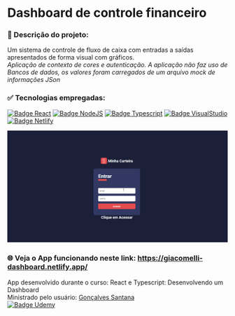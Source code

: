 <!--
 --------------------------------
| Meus parabéns! você encontrou  |
| o easter egg do Garfield.      |
| Qualquer bug neste código      |
| passa a ser automaticamente    |
| problema seu agora!            |
 --------------------------------

            _.++. .+.                                 
          .'///|\Y/|\;                               
         : :   _ | _ |                                
        /  `-.' `:' `:                                 
       /|i, :     ;   ;.                             
      ,     |     |   |`\                            
      ||Ii  :     |   |  ;                          
      ;      \--gg;-gg; i:                           
      ||Ii    `._,gg.'   |                               
      '       .' `**'`. i;                               
       `.\`   `. .'`..' /                            
        |`-._      __.-'                              
        :           `.                                
       /i,\  ,        \                               
      /    ; :         \                              
     :Ii  _:  \         ;                            
     ;   (     ;        :                              
     :i'( _,  /         ;                           
      ;. `"--'         /                             
      :i\Ii'         .'                               
      |  ;  :__.--:*"                                     
      |Ii|  :  ;  :                                   
      ;  |  |  |  |                                  
     /Y  |  |  |  |                             
 .=-'Y  /|  ;  |  |                                  
:E    .' ;  L__:-***-.-***-.                             
 `=--' .'       _   , ;   , ;                         
      '----.__.__J--'"`*--'"


-->

# Dashboard de controle financeiro

### :speech_balloon: Descrição do projeto:

Um sistema de controle de fluxo de caixa com entradas a saídas apresentados de forma visual com gráficos.   
*Aplicação de contexto de cores e autenticação. A aplicação não faz uso de Bancos de dados, os valores foram carregados de um arquivo mock de informações JSon*
   
   
### :white_check_mark: Tecnologias empregadas:   
[![Badge React](https://img.shields.io/badge/React-20232A?style=for-the-badge&logo=react&logoColor=61DAFB)](#)
[![Badge NodeJS](	https://img.shields.io/badge/Node.js-339933?style=for-the-badge&logo=nodedotjs&logoColor=white)](#)
[![Badge Typescript](	https://img.shields.io/badge/TypeScript-007ACC?style=for-the-badge&logo=typescript&logoColor=white)](#)
[![Badge VisualStudio](https://img.shields.io/badge/Visual_Studio-5C2D91?style=for-the-badge&logo=visual%20studio&logoColor=white)](#)
[![Badge Netlify](https://img.shields.io/badge/Netlify-00C7B7?style=for-the-badge&logo=netlify&logoColor=white)](#)   
   
[![Gif mostrando o sistema em funcionamento](https://github.com/Giacomellivinicius/carteira-dashboard-react/blob/main/dashboard-react.gif?raw=true)](https://giacomelli-dashboard.netlify.app/)
   
### :globe_with_meridians: Veja o App funcionando neste link: https://giacomelli-dashboard.netlify.app/ 

App desenvolvido durante o curso: React e Typescript: Desenvolvendo um Dashboard   
Ministrado pelo usuário: [Gonçalves Santana](https://github.com/rodrigorgtic"Rodrigo)   
[![Badge Udemy](https://img.shields.io/badge/Udemy-5C2D91?style=for-the-badge&logo=Udemy&logoColor=white)](#)
